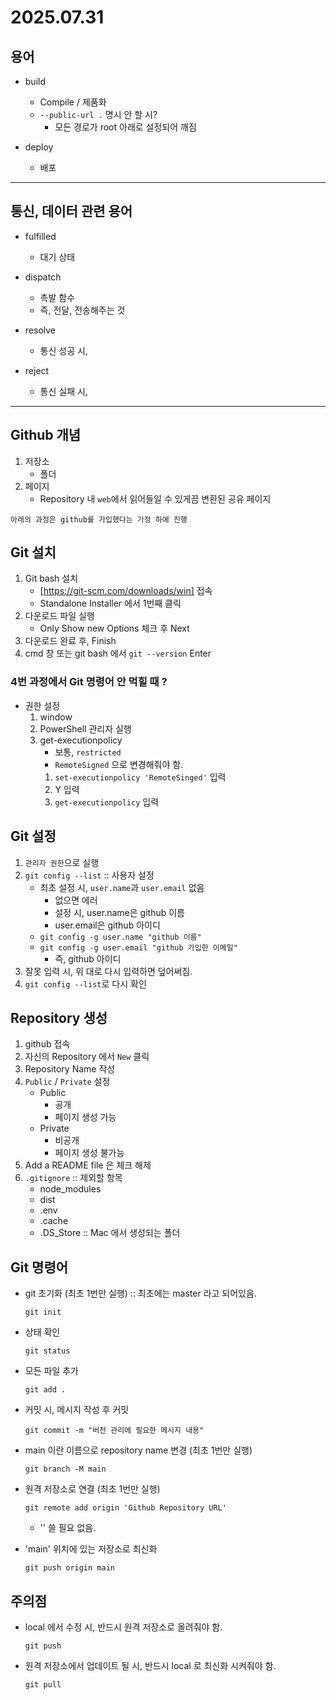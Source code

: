# 2025.07.31
## 용어
* build
	- Compile / 제품화
	- `--public-url .` 명시 안 할 시?
		- 모든 경로가 root 아래로 설정되어 깨짐

* deploy
	- 배포 


---


## 통신, 데이터 관련 용어
* fulfilled
	- 대기 상태

* dispatch
	- 촉발 함수
	- 즉, 전달, 전송해주는 것

* resolve
	- 통신 성공 시,
	
* reject
	- 통신 실패 시,


---


## Github 개념
1. 저장소
	- 폴더
2. 페이지
	- Repository 내 `web`에서 읽어들일 수 있게끔 변환된 공유 페이지

```
아래의 과정은 github를 가입했다는 가정 하에 진행
```
## Git 설치
1. Git bash 설치
	- [https://git-scm.com/downloads/win] 접속
	- Standalone Installer 에서 1번째 클릭
2. 다운로드 파일 실행
	- Only Show new Options 체크 후 Next
3. 다운로드 완료 후, Finish
4. cmd 창 또는 git bash 에서 `git --version` Enter

### 4번 과정에서 Git 명령어 안 먹힐 때 ?
* 권한 설정
	1. window
	2. PowerShell 관리자 실행
	3. get-executionpolicy
		* 보통, `restricted`
		* `RemoteSigned` 으로 변경해줘야 함.
		1. `set-executionpolicy 'RemoteSinged'` 입력
		2. Y 입력
		3. `get-executionpolicy` 입력


## Git 설정
1. `관리자 권한`으로 실행
2. `git config --list` :: 사용자 설정
	- 최초 설정 시, `user.name`과 `user.email` 없음
		- 없으면 에러
		- 설정 시, user.name은 github 이름
		- user.email은 github 아이디
	- `git config -g user.name "github 이름"`
	- `git config -g user.email "github 가입한 이메일"`
		- 즉, github 아이디
3. 잘못 입력 시, 위 대로 다시 입력하면 덮어써짐.
4. `git config --list`로 다시 확인


## Repository 생성
1. github 접속
2. 자신의 Repository 에서 `New` 클릭
3. Repository Name 작성
4. `Public` / `Private` 설정
	- Public
		- 공개
		- 페이지 생성 가능
	- Private
		- 비공개
		- 페이지 생성 불가능
5. Add a README file 은 체크 해제
6. `.gitignore` :: 제외할 항목
	- node_modules
	- dist
	- .env
	- .cache
	- .DS_Store :: Mac 에서 생성되는 폴더


## Git 명령어
* git 초기화 (최초 1번만 실행) :: 최초에는 master 라고 되어있음.
	```
	git init 
	```

* 상태 확인
	```
	git status
	```

* 모든 파일 추가
	```
	git add .
	```

* 커밋 시, 메시지 작성 후 커밋
	```
	git commit -m "버전 관리에 필요한 메시지 내용"
	```

* main 이란 이름으로 repository name 변경 (최초 1번만 실행)
	```
	git branch -M main
	```

* 원격 저장소로 연결 (최초 1번만 실행)
	```
	git remote add origin 'Github Repository URL'
	```
	- '' 쓸 필요 없음.

* 'main' 위치에 있는 저장소로 최신화
	```
	git push origin main
	```


## 주의점
* local 에서 수정 시, 반드시 원격 저장소로 올려줘야 함.
	```
	git push
	```

* 원격 저장소에서 업데이트 될 시, 반드시 local 로 최신화 시켜줘야 함.
	```
	git pull
	```